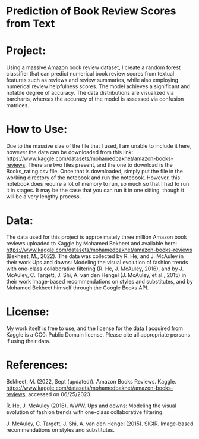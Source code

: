 # Prediction of Book Review Scores from Text

# Project: 
Using a massive Amazon book review dataset, I create a random forest classifier that can predict numerical book review scores from textual features 
such as reviews and review summaries, while also employing numerical review helpfulness scores. The model achieves a significant and notable degree of accuracy. The data distributions are visualized via barcharts, whereas the accuracy of the model is assessed via confusion matrices.

# How to Use:
Due to the massive size of the file that I used, I am unable to include it here, however the data can be downloaded from this link: https://www.kaggle.com/datasets/mohamedbakhet/amazon-books-reviews. 
There are two files present, and the one to download is the Books_rating.csv file. Once that is downloaded, simply put the file in the working directory of the notebook and run the notebook. However, this 
notebook does require a lot of memory to run, so much so that I had to run it in stages. It may be the case that you can run it in one sitting, though it will be a very lengthy process.

# Data:
The data used for this project is approximately three million Amazon book reviews uploaded to Kaggle by Mohamed Bekheet and available here: https://www.kaggle.com/datasets/mohamedbakhet/amazon-books-reviews (Bekheet, M., 2022). The data was collected by R. He, and J. McAuley in their work Ups and downs: Modeling the visual evolution of fashion trends with one-class collaborative filtering (R. He, J. McAuley, 2016), and by J. McAuley, C. Targett, J. Shi, A. van den Hengel (J. McAuley, et al., 2015) in their work Image-based recommendations on styles and substitutes, and by Mohamed Bekheet himself through the Google Books API. 

# License:
My work itself is free to use, and the license for the data I acquired from Kaggle is a CC0: Public Domain license. Please cite all appropriate persons if using their data.

# References:
Bekheet, M. (2022, Sept (updated)). Amazon Books Reviews. Kaggle. https://www.kaggle.com/datasets/mohamedbakhet/amazon-books-reviews, accessed on 06/25/2023. 

R. He, J. McAuley (2016). WWW.  Ups and downs: Modeling the visual evolution of fashion trends with one-class collaborative filtering.

J. McAuley, C. Targett, J. Shi, A. van den Hengel (2015). SIGIR. Image-based recommendations on styles and substitutes.


